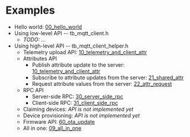 # Examples

* Hello world: [00_hello_world](./tb_mqtt_client_helper/00_hello_world)
* Using low-level API -- tb_mqtt_client.h
  * *TODO: ...*
* Using high-level API -- tb_mqtt_client_helper.h
  * Telemetry upload API: [10_telemetry_and_client_attr](./tb_mqtt_client_helper/10_telemetry_and_client_attr)
  * Attributes API
    * Publish attribute update to the server: [10_telemetry_and_client_attr](./tb_mqtt_client_helper/10_telemetry_and_client_attr)
    * Subscribe to attribute updates from the server: [21_shared_attr](./tb_mqtt_client_helper/21_shared_attr)
    * Request attribute values from the server: [22_attr_request](./tb_mqtt_client_helper/22_attr_request)
  * RPC API
    * Server-side RPC: [30_server_side_rpc](./tb_mqtt_client_helper/30_server_side_rpc)
    * Client-side RPC: [31_client_side_rpc](./tb_mqtt_client_helper/31_client_side_rpc)
  * Claiming devices: *API is not implemented yet*
  * Device provisioning: *API is not implemented yet*
  * Firmware API: [60_ota_update](./tb_mqtt_client_helper/60_ota_update)
  * All in one: [09_all_in_one](./tb_mqtt_client_helper/09_all_in_one)
